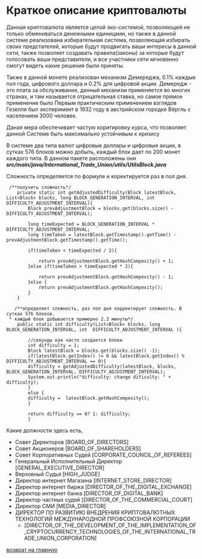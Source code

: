 # Краткое описание криптовалюты

Данная криптовалюта является целой эко-системой, позволяющей не только обмениваться 
денежными единицами, но также в данной системе реализована избирательная система,
позволяющая избирать своих предстателей, которые будут продвигать ваши интересы в данной сети,
также позволяет создавать правила(законы) за которые будут голосовать ваши представители, и все
участники сети мгновенно смогут видеть какие решения были приняты.

Также в данной монете реализован механизм Демереджа, 0.1% каждые пол года, цифрового доллара и
0.2% для цифровой акции.
Демередж - это плата за обслуживание, данный механизм применяется во многих странах, 
и там называется отрицательная ставка, но самое прямое применение было
Первым практическим применением взглядов Гезелля был эксперимент в 1932 году в австрийском городке Вёргль с населением 3000 человек.

Даная мера обеспечивает частую коритировку курса, что позволяет данной Системе быть максимально 
устойчивым к кризису

В системе два типа валют цифровые доллары и цифровые акции, 
в сутках 576 блоков можно добыть, каждый блок дает по 200 монет 
каждого типа.
В данном пакете расположены они
***src/main/java/International_Trade_Union/utils/UtilsBlock.java***

Сложность определяется по формуле и коректируется раз в пол дня.
````
 /**получить сложность*/
    private static int getAdjustedDifficulty(Block latestBlock, List<Block> blocks, long BLOCK_GENERATION_INTERVAL, int DIFFICULTY_ADJUSTMENT_INTERVAL){
        Block prevAdjustmentBlock = blocks.get(blocks.size() - DIFFICULTY_ADJUSTMENT_INTERVAL);

        long timeExpected = BLOCK_GENERATION_INTERVAL * DIFFICULTY_ADJUSTMENT_INTERVAL;
        long timeTaken = latestBlock.getTimestamp().getTime() - prevAdjustmentBlock.getTimestamp().getTime();

        if(timeTaken < timeExpected / 2){

            return prevAdjustmentBlock.getHashCompexity() + 1;
        }else if(timeTaken > timeExpected * 2){

            return prevAdjustmentBlock.getHashCompexity() - 1;
        }else {
            return prevAdjustmentBlock.getHashCompexity();
        }
    }
````

````
   /**определяет сложность, раз пол дня корректирует сложность. В сутках 576 блоков. 
 * каждый блок добывается примерно 2.3 минуты*/
    public static int difficulty(List<Block> blocks, long BLOCK_GENERATION_INTERVAL, int  DIFFICULTY_ADJUSTMENT_INTERVAL ){

        //секунды как часто создается блоки
        int difficulty = 1;
        Block latestBlock = blocks.get(blocks.size() -1);
        if(latestBlock.getIndex() != 0 && latestBlock.getIndex() % DIFFICULTY_ADJUSTMENT_INTERVAL == 0){
        difficulty = getAdjustedDifficulty(latestBlock, blocks, BLOCK_GENERATION_INTERVAL, DIFFICULTY_ADJUSTMENT_INTERVAL);
        System.out.println("difficulty: change dificulty: " + difficulty);
        }
        else {
        difficulty =  latestBlock.getHashCompexity();
        }

        return difficulty == 0? 1: difficulty;
        }

````

Какие должности здесь есть,
- Совет Директоров [BOARD_OF_DIRECTORS]
- Совет Акционеров [BOARD_OF_SHAREHOLDERS]
- Совет Корпоративных Судей [CORPORATE_COUNCIL_OF_REFEREES]
- Генеральный Исполнительный Директор [GENERAL_EXECUTIVE_DIRECTOR]
- Верховный Судья [HIGH_JUDGE]
- Директор интернет Магазина [INTERNET_STORE_DIRECTOR]
- Директор интернет биржа [DIRECTOR_OF_THE_DIGITAL_EXCHANGE]
- Директор интернет банка [DIRECTOR_OF_DIGITAL_BANK]
- Директор частных судей [DIRECTOR_OF_THE_COMMERCIAL_COURT]
- Директор СМИ [MEDIA_DIRECTOR]
- ДИРЕКТОР ПО РАЗВИТИЮ ВНЕДРЕНИЯ КРИПТОВАЛЮТНЫХ ТЕХНОЛОГИЙ МЕЖДУНАРОДНОЙ ПРОФСОЮЗНОЙ КОРПОРАЦИИ 
  - [DIRECTOR_OF_THE_DEVELOPMENT_OF_THE_IMPLEMENTATION_OF_CRYPTOCURRENCY_TECHNOLOGIES_OF_THE_INTERNATIONAL_TRADE_UNION_CORPORATION]

[возврат на главную](../readme.md)